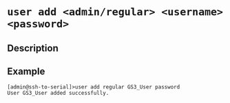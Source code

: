 # `user add <admin/regular> <username> <password>`

## Description

## Example 
```
[admin@ssh-to-serial]>user add regular GS3_User password
User GS3_User added successfully.
```